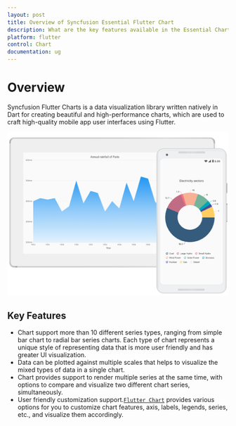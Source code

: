 ```yaml
---
layout: post
title: Overview of Syncfusion Essential Flutter Chart
description: What are the key features available in the Essential Chart for Flutter
platform: flutter
control: Chart
documentation: ug
---
```


# Overview

Syncfusion Flutter Charts is a data visualization library written natively in Dart for creating beautiful and high-performance charts, which are used to craft high-quality mobile app user interfaces using Flutter.

![Overview flutter chart](images/overview/overview.png)

## Key Features

* Chart support more than 10 different series types, ranging from simple bar chart to radial bar series charts. Each type of chart represents a unique style of representing data that is more user friendly and has greater UI visualization.
* Data can be plotted against multiple scales that helps to visualize the mixed types of data in a single chart.
* Chart provides support to render multiple series at the same time, with options to compare and visualize two different chart series, simultaneously.
* User friendly customization support.[`Flutter Chart`](https://github.com/syncfusion/flutter-examples) provides various options for you to customize chart features, axis, labels, legends, series, etc., and visualize them accordingly. 
